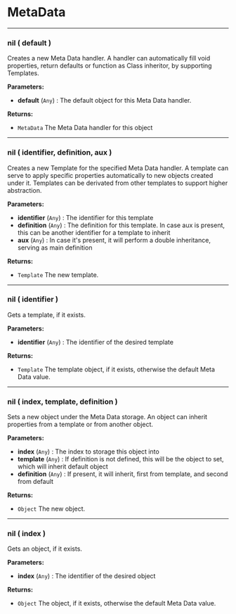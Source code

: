 # MetaData

---

### **nil** ( default )
Creates a new Meta Data handler. A handler can automatically fill void properties, return defaults or function as Class inheritor, by supporting Templates.

**Parameters:**
- **default** (`Any`) : The default object for this Meta Data handler.

**Returns:**
- `MetaData` The Meta Data handler for this object

---

### **nil** ( identifier, definition, aux )
Creates a new Template for the specified Meta Data handler. A template can serve to apply specific properties automatically to new objects created under it. Templates can be derivated from other templates to support higher abstraction.

**Parameters:**
- **identifier** (`Any`) : The identifier for this template
- **definition** (`Any`) : The definition for this template. In case aux is present, this can be another identifier for a template to inherit
- **aux** (`Any`) : In case it's present, it will perform a double inheritance, serving as main definition

**Returns:**
- `Template` The new template.

---

### **nil** ( identifier )
Gets a template, if it exists. 

**Parameters:**
- **identifier** (`Any`) : The identifier of the desired template

**Returns:**
- `Template` The template object, if it exists, otherwise the default Meta Data value.

---

### **nil** ( index, template, definition )
Sets a new object under the Meta Data storage. An object can inherit properties from a template or from another object.

**Parameters:**
- **index** (`Any`) : The index to storage this object into
- **template** (`Any`) : If definition is not defined, this will be the object to set, which will inherit default object
- **definition** (`Any`) : If present, it will inherit, first from template, and second from default

**Returns:**
- `Object` The new object.

---

### **nil** ( index )
Gets an object, if it exists. 

**Parameters:**
- **index** (`Any`) : The identifier of the desired object

**Returns:**
- `Object` The object, if it exists, otherwise the default Meta Data value.
